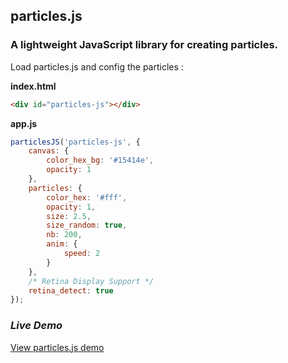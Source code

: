 ## particles.js

### A lightweight JavaScript library for creating particles.

Load particles.js and config the particles :

**index.html**
```html
<div id="particles-js"></div>
```

**app.js**
```javascript
particlesJS('particles-js', {
	canvas: {
		color_hex_bg: '#15414e',
		opacity: 1
	},
	particles: {
	    color_hex: '#fff',
		opacity: 1,
		size: 2.5,
		size_random: true,
		nb: 200,
		anim: {
			speed: 2
		}
	},
	/* Retina Display Support */
	retina_detect: true
});
```

### ***Live Demo***
<a href="http://vincentgarreau.com/particles.js/demo/" target="_blank">View particles.js demo</a>
<!--<img src="http://cl.ly/XPlB/particles-2.gif">-->
